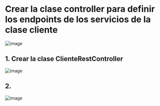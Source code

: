# Crear la clase controller para definir los endpoints de los servicios de la clase cliente

![image](https://user-images.githubusercontent.com/31961588/194679402-8a50f054-6242-4016-b192-9280c050f3e1.png)

## 1. Crear la clase ClienteRestController

![image](https://user-images.githubusercontent.com/31961588/194679440-ee3cb3ab-00d4-4fde-b644-fd2a63d62fed.png)


## 2. 


![image](https://user-images.githubusercontent.com/31961588/194679870-9dafcbbb-142b-4e6c-85a4-e02a0b1de2b2.png)
